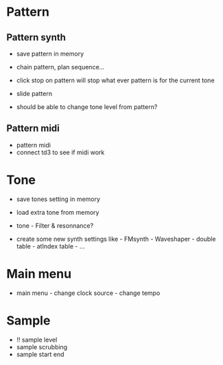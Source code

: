 
# Pattern
## Pattern synth

- save pattern in memory
- chain pattern, plan sequence...
- click stop on pattern will stop what ever pattern is for the current tone
- slide pattern

- should be able to change tone level from pattern?

## Pattern midi

- pattern midi
- connect td3 to see if midi work

# Tone

- save tones setting in memory
- load extra tone from memory

- tone
        - Filter & resonnance?

- create some new synth settings like 
        - FMsynth
        - Waveshaper
        - double table
        - atIndex table
        - ...

# Main menu

- main menu
        - change clock source
        - change tempo

# Sample

- !! sample level
- sample scrubbing
- sample start end
